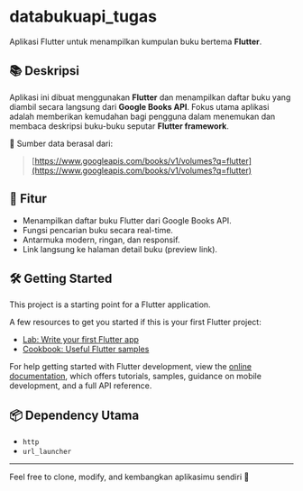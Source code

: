 # databukuapi_tugas

Aplikasi Flutter untuk menampilkan kumpulan buku bertema **Flutter**.

## 📚 Deskripsi

Aplikasi ini dibuat menggunakan **Flutter** dan menampilkan daftar buku yang diambil secara langsung dari **Google Books API**. Fokus utama aplikasi adalah memberikan kemudahan bagi pengguna dalam menemukan dan membaca deskripsi buku-buku seputar **Flutter framework**.

📡 Sumber data berasal dari:
> [https://www.googleapis.com/books/v1/volumes?q=flutter](https://www.googleapis.com/books/v1/volumes?q=flutter)

## 🚀 Fitur

- Menampilkan daftar buku Flutter dari Google Books API.
- Fungsi pencarian buku secara real-time.
- Antarmuka modern, ringan, dan responsif.
- Link langsung ke halaman detail buku (preview link).

## 🛠️ Getting Started

This project is a starting point for a Flutter application.

A few resources to get you started if this is your first Flutter project:

- [Lab: Write your first Flutter app](https://docs.flutter.dev/get-started/codelab)
- [Cookbook: Useful Flutter samples](https://docs.flutter.dev/cookbook)

For help getting started with Flutter development, view the
[online documentation](https://docs.flutter.dev/), which offers tutorials,
samples, guidance on mobile development, and a full API reference.

## 📦 Dependency Utama

- `http`
- `url_launcher`

---

Feel free to clone, modify, and kembangkan aplikasimu sendiri 🎯
